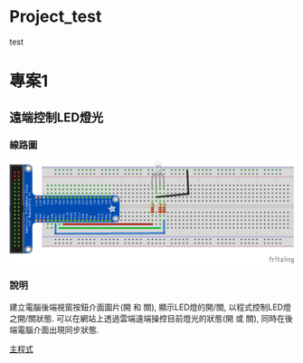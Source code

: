 # Project_test
test
# 專案1
## 遠端控制LED燈光
### 線路圖

![總路圖](./RGBLed_bb.png) 

### 說明
建立電腦後端視窗按鈕介面圖片(開 和 關), 顯示LED燈的開/關, 以程式控制LED燈之開/關狀態.
可以在網站上透過雲端遠端操控目前燈光的狀態(開 或 關), 同時在後端電腦介面出現同步狀態.

[主程式](main2.py)